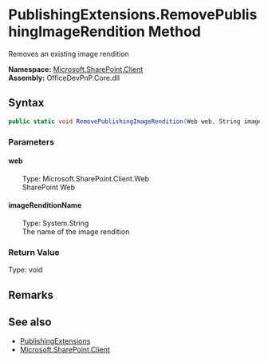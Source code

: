 # PublishingExtensions.RemovePublishingImageRendition Method  
 Removes an existing image rendition   

**Namespace:** [Microsoft.SharePoint.Client](Microsoft.SharePoint.Client.md)  
**Assembly:** OfficeDevPnP.Core.dll  
## Syntax
```C#
public static void RemovePublishingImageRendition(Web web, String imageRenditionName)
```
### Parameters
#### web  
&emsp;&emsp;Type: Microsoft.SharePoint.Client.Web  
&emsp;&emsp;SharePoint Web  

  

#### imageRenditionName  
&emsp;&emsp;Type: System.String  
&emsp;&emsp;The name of the image rendition  

  

### Return Value
Type: void  

## Remarks
  
## See also
- [PublishingExtensions](Microsoft.SharePoint.Client.PublishingExtensions.md) 
- [Microsoft.SharePoint.Client](Microsoft.SharePoint.Client.md) 
